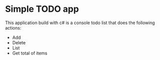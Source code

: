 # Simple TODO app

This application build with c# is a console todo list that does the following actions:
- Add
- Delete
- List
- Get total of items


